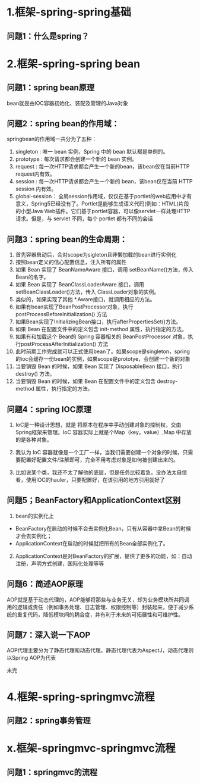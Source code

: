 <!--
 * @Author: 孙浩然
 * @Date: 2020-05-25 06:42:24
 * @LastEditors: 孙浩然
 * @LastEditTime: 2020-05-25 07:52:13
 * @FilePath: \docs\9.interview\6-框架面经.md
 * @博客地址: 个人博客，如果各位客官觉得不错，请点个赞，谢谢。[地址](https://codefool0307.github.io/JavaScholar/#/)
--> 
# 1.框架-spring-spring基础
## 问题1：什么是spring？


# 2.框架-spring-spring bean
## 问题1：spring bean原理

bean就是由IOC容器初始化、装配及管理的Java对象

## 问题2：spring bean的作用域：

springbean的作用域一共分为了五种：

1. singleton : 唯一 bean 实例，Spring 中的 bean 默认都是单例的。
2. prototype : 每次请求都会创建一个新的 bean 实例。
3. request : 每一次HTTP请求都会产生一个新的bean，该bean仅在当前HTTP request内有效。
4. session : 每一次HTTP请求都会产生一个新的 bean，该bean仅在当前 HTTP session 内有效。
5. global-session： 全局session作用域，仅仅在基于portlet的web应用中才有意义，Spring5已经没有了。Portlet是能够生成语义代码(例如：HTML)片段的小型Java Web插件。它们基于portlet容器，可以像servlet一样处理HTTP请求。但是，与 servlet 不同，每个 portlet 都有不同的会话


## 问题3：spring bean的生命周期：

1. 首先容器启动后，会对scope为sigleton且非懒加载的bean进行实例化
2. 按照bean定义的信心配置信息，注入所有的属性
3. 如果 Bean 实现了 BeanNameAware 接口，调用 setBeanName()方法，传入Bean的名字。
4. 如果 Bean 实现了 BeanClassLoaderAware 接口，调用 setBeanClassLoader()方法，传入 ClassLoader对象的实例。
5. 类似的，如果实现了其他 *.Aware接口，就调用相应的方法。
6. 如果有bean实现了BeanPostProcessor对象，执行postProcessBeforeInitialization() 方法
7. 如果Bean实现了InitializingBean接口，执行afterPropertiesSet()方法。
8. 如果 Bean 在配置文件中的定义包含 init-method 属性，执行指定的方法。
9. 如果有和加载这个 Bean的 Spring 容器相关的 BeanPostProcessor 对象，执行postProcessAfterInitialization() 方法
10. 此时前期工作完成就可以正式使用bean了。如果scope是singleton，spring的ioc会缓存一份bean的实例，如果scope是prototye，会创建一个新的对象
11. 当要销毁 Bean 的时候，如果 Bean 实现了 DisposableBean 接口，执行 destroy() 方法。
12. 当要销毁 Bean 的时候，如果 Bean 在配置文件中的定义包含 destroy-method 属性，执行指定的方法。

## 问题4：spring IOC原理

1. IoC是一种设计思想，就是 将原本在程序中手动创建对象的控制权，交由Spring框架来管理。IoC 容器实际上就是个Map（key，value）,Map 中存放的是各种对象。

2. 我认为 IoC 容器就像是一个工厂一样，当我们需要创建一个对象的时候，只需要配置好配置文件/注解即可，完全不用考虑对象是如何被创建出来的。 

3. 比如说某个类，我还不太了解他的底层，但是任务比较着急，没办法太自信看，使用IOC的hauler，只要配置好，在该引用的地方引用就好了

## 问题5；BeanFactory和ApplicationContext区别

1. bean的实例化上
  * BeanFactory在启动的时候不会去实例化Bean，只有从容器中拿Bean的时候才会去实例化；
  * ApplicationContext在启动的时候就把所有的Bean全部实例化了。
2. ApplicationContext是对BeanFactory的扩展，提供了更多的功能，如：自动注册，声明方式创建，国际化处理等等

## 问题6：简述AOP原理

AOP就是基于动态代理的，AOP能够将那些与业务无关，却为业务模块所共同调用的逻辑或责任（例如事务处理、日志管理、权限控制等）封装起来，便于减少系统的重复代码，降低模块间的耦合度，并有利于未来的可拓展性和可维护性。

## 问题7：深入说一下AOP

AOP代理主要分为了静态代理和动态代理。静态代理代表为AspectJ，动态代理则以Spring AOP为代表

未完

# 4.框架-spring-springmvc流程
## 问题2：spring事务管理



# x.框架-springmvc-springmvc流程

## 问题1：springmvc的流程